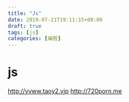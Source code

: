 ```yaml
---
title: "Js"
date: 2019-07-21T19:11:15+08:00
draft: true
tags: [js]
categories: [编程]
---
```

# js

http://vvww.taoy2.vip 
http://720porn.me 
 
